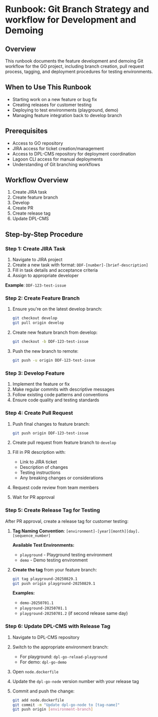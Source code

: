 # Runbook: Git Branch Strategy and workflow for Development and Demoing

## Overview

This runbook documents the feature development and demoing Git workflow for
the GO project, including branch creation, pull request process, tagging,
and deployment procedures for testing environments.

## When to Use This Runbook

- Starting work on a new feature or bug fix
- Creating releases for customer testing
- Deploying to test environments (playground, demo)
- Managing feature integration back to develop branch

## Prerequisites

- Access to GO repository
- JIRA access for ticket creation/management
- Access to DPL-CMS repository for deployment coordination
- Lagoon CLI access for manual deployments
- Understanding of Git branching workflows

## Workflow Overview

1. Create JIRA task
2. Create feature branch
3. Develop
4. Create PR
5. Create release tag
6. Update DPL-CMS

## Step-by-Step Procedure

### Step 1: Create JIRA Task

1. Navigate to JIRA project
2. Create a new task with format: `DDF-[number]-[brief-description]`
3. Fill in task details and acceptance criteria
4. Assign to appropriate developer

**Example**: `DDF-123-test-issue`

### Step 2: Create Feature Branch

1. Ensure you're on the latest develop branch:

   ```bash
   git checkout develop
   git pull origin develop
   ```

2. Create new feature branch from develop:

   ```bash
   git checkout -b DDF-123-test-issue
   ```

3. Push the new branch to remote:

   ```bash
   git push -u origin DDF-123-test-issue
   ```

### Step 3: Develop Feature

1. Implement the feature or fix
2. Make regular commits with descriptive messages
3. Follow existing code patterns and conventions
4. Ensure code quality and testing standards

### Step 4: Create Pull Request

1. Push final changes to feature branch:

   ```bash
   git push origin DDF-123-test-issue
   ```

2. Create pull request from feature branch to `develop`
3. Fill in PR description with:

   - Link to JIRA ticket
   - Description of changes
   - Testing instructions
   - Any breaking changes or considerations

4. Request code review from team members
5. Wait for PR approval

### Step 5: Create Release Tag for Testing

After PR approval, create a release tag for customer testing:

1. **Tag Naming Convention**: `[environment]-[year][month][day].[sequence_number]`

   **Available Test Environments:**

   - `playground` - Playground testing environment
   - `demo` - Demo testing environment

2. **Create the tag** from your feature branch:

   ```bash
   git tag playground-20250829.1
   git push origin playground-20250829.1
   ```

   **Examples:**

   - `demo-20250701.1`
   - `playground-20250701.1`
   - `playground-20250701.2` (if second release same day)

### Step 6: Update DPL-CMS with Release Tag

1. Navigate to DPL-CMS repository
2. Switch to the appropriate environment branch:

   - For playground: `dpl-go-reload-playground`
   - For demo: `dpl-go-demo`

3. Open `node.dockerfile`
4. Update the `dpl-go-node` version number with your release tag
5. Commit and push the change:

   ```bash
   git add node.dockerfile
   git commit -m "Update dpl-go-node to [tag-name]"
   git push origin [environment-branch]
   ```
